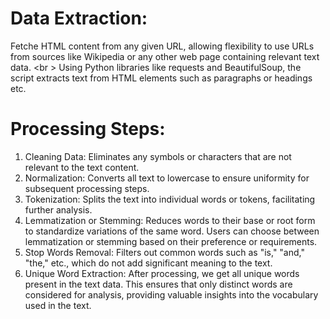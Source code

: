 # Data Extraction:
Fetche HTML content from any given URL, allowing flexibility to use URLs from sources like Wikipedia or any other web page containing relevant text data. <br \>
Using Python libraries like requests and BeautifulSoup, the script extracts text from HTML elements such as paragraphs or headings etc.

# Processing Steps:
1. Cleaning Data: Eliminates any symbols or characters that are not relevant to the text content.
2. Normalization: Converts all text to lowercase to ensure uniformity for subsequent processing steps.
3. Tokenization: Splits the text into individual words or tokens, facilitating further analysis.
4. Lemmatization or Stemming: Reduces words to their base or root form to standardize variations of the same word. Users can choose between lemmatization or stemming based on their preference or requirements.
5. Stop Words Removal: Filters out common words such as "is," "and," "the," etc., which do not add significant meaning to the text.
6. Unique Word Extraction:
After processing, we get all unique words present in the text data. This ensures that only distinct words are considered for analysis, providing valuable insights into the vocabulary used in the text.
